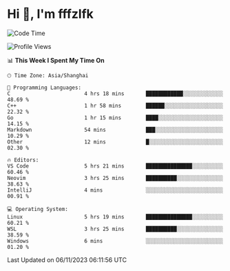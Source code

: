 # Hi 👋, I'm fffzlfk

<!--START_SECTION:waka-->
![Code Time](http://img.shields.io/badge/Code%20Time-546%20hrs%2058%20mins-blue)

![Profile Views](http://img.shields.io/badge/Profile%20Views-0-blue)

📊 **This Week I Spent My Time On** 

```text
🕑︎ Time Zone: Asia/Shanghai

💬 Programming Languages: 
C                        4 hrs 18 mins       ████████████░░░░░░░░░░░░░   48.69 % 
C++                      1 hr 58 mins        ██████░░░░░░░░░░░░░░░░░░░   22.32 % 
Go                       1 hr 15 mins        ████░░░░░░░░░░░░░░░░░░░░░   14.15 % 
Markdown                 54 mins             ███░░░░░░░░░░░░░░░░░░░░░░   10.29 % 
Other                    12 mins             █░░░░░░░░░░░░░░░░░░░░░░░░   02.30 % 

🔥 Editors: 
VS Code                  5 hrs 21 mins       ███████████████░░░░░░░░░░   60.46 % 
Neovim                   3 hrs 25 mins       ██████████░░░░░░░░░░░░░░░   38.63 % 
IntelliJ                 4 mins              ░░░░░░░░░░░░░░░░░░░░░░░░░   00.91 % 

💻 Operating System: 
Linux                    5 hrs 19 mins       ███████████████░░░░░░░░░░   60.21 % 
WSL                      3 hrs 25 mins       ██████████░░░░░░░░░░░░░░░   38.59 % 
Windows                  6 mins              ░░░░░░░░░░░░░░░░░░░░░░░░░   01.20 % 
```


 Last Updated on 06/11/2023 06:11:56 UTC
<!--END_SECTION:waka-->
